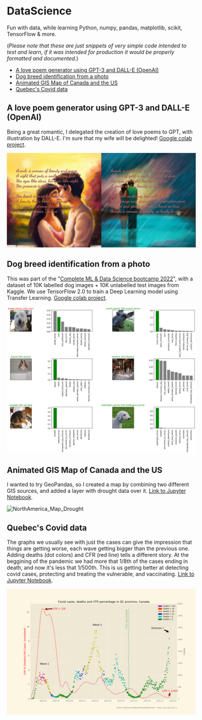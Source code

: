 # DataScience
Fun with data, while learning Python, numpy, pandas, matplotlib, scikit, TensorFlow & more.

(*Please note that these are just snippets of very simple code intended to test and learn, if it was intended for production it would be properly formatted and documented.*)

- [A love poem generator using GPT-3 and DALL-E (OpenAI)](#a-love-poem-generator-using-gpt-3-and-dall-e-openai)
- [Dog breed identification from a photo](#dog-breed-identification-from-a-photo)
- [Animated GIS Map of Canada and the US](#animated-gis-map-of-canada-and-the-us)
- [Quebec's Covid data](#quebecs-covid-data)

## A love poem generator using GPT-3 and DALL-E (OpenAI)
Being a great romantic, I delegated the creation of love poems to GPT, with illustration by DALL-E. I'm sure that my wife will be delighted! [Google colab project](https://github.com/BenoitFries/DataScience/blob/main/An_illustrated_love_poem_generator_using_GPT_and_DALL_E_(OpenAI).ipynb).

![Dog Breed Identification](https://github.com/BenoitFries/DataScience/blob/main/poems.png?raw=true)

## Dog breed identification from a photo
This was part of the "[Complete ML & Data Science bootcamp 2022](https://www.udemy.com/course/complete-machine-learning-and-data-science-zero-to-mastery/learn/lecture/18041737#overview)", with a dataset of 10K labelled dog images + 10K unlabelled test images from Kaggle. We use TensorFlow 2.0 to train a Deep Learning model using Transfer Learning. [Google colab project](https://github.com/BenoitFries/DataScience/blob/main/dog_vision.ipynb).

![Dog Breed Identification](https://github.com/BenoitFries/DataScience/blob/main/dogvision.png?raw=true)

## Animated GIS Map of Canada and the US
I wanted to try GeoPandas, so I created a map by combining two different GIS sources, and added a layer with drought data over it. [Link to Jupyter Notebook](https://github.com/BenoitFries/DataScience/blob/main/GIS%20Map%20of%20US%20and%20Canada%20with%20drought%20data.ipynb).

![NorthAmerica_Map_Drought](https://user-images.githubusercontent.com/40205456/146647247-047bbc31-a9e5-4555-9185-2a9ccc8380db.gif)

## Quebec's Covid data
The graphs we usually see with just the cases can give the impression that things are getting worse, each wave getting bigger than the previous one. Adding deaths (dot colors) and CFR (red line) tells a different story. At the beggining of the pandemic we had more that 1/8th of the cases ending in death, and now it's less that 1/500th. This is us getting better at detecting covid cases, protecting and treating the vulnerable, and vaccinating. [Link to Jupyter Notebook](https://github.com/BenoitFries/DataScience/blob/main/Exploring%20Quebec's%20COVID%20data.ipynb).

![QC_Covid_Cases_and_Deaths](https://github.com/BenoitFries/DataScience/blob/main/QC_Covid_Cases_and_Deaths.png?raw=true)

